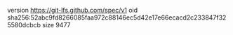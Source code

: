 version https://git-lfs.github.com/spec/v1
oid sha256:52abc9fd8266085faa972c88146ec5d42e17e66ecacd2c233847f325580dcbcb
size 9477

